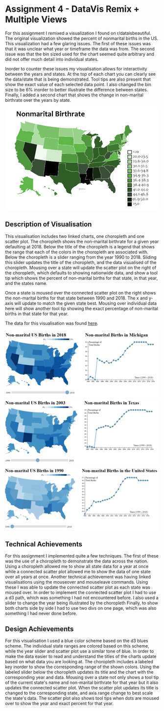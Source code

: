 Assignment 4 - DataVis Remix + Multiple Views
===

For this assignment I remixed a visualization I found on r/dataisbeautiful.
The original visualization showed the percent of nonmarital births in the US. 
This visualization had a few glaring issues.
The first of these issues was that it was unclear what year or timeframe the data was from.
The second issue was that the bin sized used for the chart seemed quite arbitrary and did not offer much detail into individual states.

Inorder to counter these issues my visualisation allows for interactivity between the years and states.
At the top of each chart you can clearly see the data/state that is being demonstrated.
Tool tips are also present that show the exact value of each selected data point. 
I also changed the bin size to be 6% inorder to better illustrate the difference between states.
Finally, I added a second chart that shows the change in non-marital birthrate over the years by state.

![original visualisation](img/original.png)

Description of Visualisation
---
This visualisation includes two linked charts, one choropleth and one scatter plot.
The choropleth shows the non-marital birthrate for a given year defaulting at 2018.
Below the title of the choropleth is a legend that shows the range that each of the colors in the choropleth are associated with.
Below the choropleth is a slider ranging from the year 1990 to 2018.
Sliding this slider updates the title of the choropleth, and the data visualised of the choropleth. 
Mousing over a state will update the scatter plot on the right of the choropleth, which defaults to showing nationwide data, and show a tool tip
which shows the percent of non-marital births for that state, in that year, and the states name.

Once a state is moused over the connected scatter plot on the right shows the non-marital births for that state between 1990 and 2018.
The x and y-axis will update to match the given state best.
Mousing over individual data here will show another tool tip showing the exact percentage of non-marital births in that state for that year.

The data for this visualisation was found [here](https://datacenter.kidscount.org/data/tables/7-births-to-unmarried-women?loc=1&loct=1#detailed/2/2-53/false/37,871,870,573,869,36,868,867,133,38/any/257,258).

![Michigan 2018](img/michigan.png)
![Texas 2003](img/texas2003.png)
![United States 1990](img/us1990.png)

Technical Achievements
---
For this assignment I implemented quite a few techniques.
The first of these was the use of a choropleth to demonstrate the data across the nation.
Using a choropleth allowed me to show all state data for a year at once while a connected scatter plot allowed me to show the data of one state over all years at once.
Another technical achievement was having linked visualisations using the mouseover and mouseleave commands.
Using these I was able to update the connected scatter plot as each state was moused over.
In order to implement the connected scatter plot I had to use a d3 path, which was something I had not encountered before.
I also used a slider to change the year being illustrated by the choropleth
Finally, to show both charts side by side I had to use two divs on one page, which was also something I had never done before. 

Design Achievements
---
For this visualisation I used a blue color scheme based on the d3 blues scheme.
The individual state ranges are colored based on this scheme, while the year slider and scatter plot use a similar tone of blue.
In order to make the data easier to read and understand the titles of the charts update based on what data you are looking at.
The choropleth includes a labeled key inorder to show the corresponding range of the shown colors. 
Using the labeled slider below the choropleth updates its title and the chart with the corresponding year and data.
Mousing over a state not only shows a tool tip of the current state's name and non-marital birthrate for that year but it also updates the connected scatter plot.
When the scatter plot updates its title is changed to the corresponding state, and axis range change to best scale the state's data.
The scatter plot also shows tool tips when dots are moused over to show the year and exact percent for that year.

